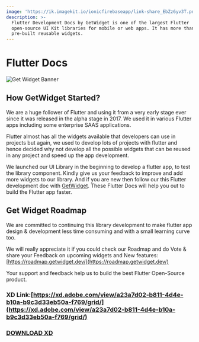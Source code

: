 ```yaml
---
image: 'https://ik.imagekit.io/ionicfirebaseapp/link-share_EbZz6yv3T.png'
description: >-
  Flutter Development Docs by GetWidget is one of the largest Flutter
  open-source UI Kit libraries for mobile or web apps. It has more than 1000+
  pre-built reusable widgets.
---
```


# Flutter Docs

![Get Widget Banner](https://ik.imagekit.io/ionicfirebaseapp/getwidget/docs/tr:w-800,f-auto/link-share_aT-cHzGY9.png)

## How GetWidget Started?

We are a huge follower of Flutter and using it from a very early stage ever since it was released in the alpha stage in 2017. We used it in various Flutter apps including some enterprise SAAS applications.

Flutter almost has all the widgets available that developers can use in projects but again, we used to develop lots of projects with flutter and hence decided why not develop all the possible widgets that can be reused in any project and speed up the app development.

We launched our UI Library in the beginning to develop a flutter app, to test the library component. Kindly give us your feedback to improve and add more widgets to our library. And if you are new then follow our this Flutter development doc with [GetWidget](https://www.getwidget.dev/). These Flutter Docs will help you out to build the Flutter app faster.

## Get Widget Roadmap

We are committed to continuing this library development to make flutter app design & development less time consuming and with a small learning curve too.

We will really appreciate it if you could check our Roadmap and do Vote & share your Feedback on upcoming widgets and New features: [https://roadmap.getwidget.dev/](https://roadmap.getwidget.dev/)

Your support and feedback help us to build the best Flutter Open-Source product.

### XD Link:[https://xd.adobe.com/view/a23a7d02-b811-4d4e-b10a-b9c3d33eb50a-f769/grid/](https://xd.adobe.com/view/a23a7d02-b811-4d4e-b10a-b9c3d33eb50a-f769/grid/)

### [DOWNLOAD XD](https://drive.google.com/file/d/1vX7vT7soJS3weh7T8qWCTrmaA7_C-tDH/view?usp=sharing)

